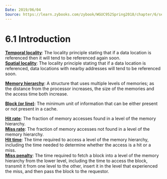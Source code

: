 ```yaml
---
Date: 2019/06/04
Source: https://learn.zybooks.com/zybook/WGUC952Spring2018/chapter/6/section/1
---
```


# 6.1 Introduction

<u>**Temporal locality**</u>: The locality principle stating that if a data location is referenced then it will tend to be referenced again soon.  
<u>**Spatial locality**</u>: The locality principle stating that if a data location is referenced, data locations with nearby addresses will tend to be referenced soon.

<u>**Memory hierarchy**</u>: A structure that uses multiple levels of memories; as the distance from the processor increases, the size of the memories and the access time both increase.

<u>**Block (or line)**</u>: The minimum unit of information that can be either present or not present in a cache.

<u>**Hit rate**</u>: The fraction of memory accesses found in a level of the memory hierarchy.  
<u>**Miss rate**</u>: The fraction of memory accesses not found in a level of the memory hierarchy.  
<u>**Hit time**</u>: The time required to access a level of the memory hierarchy, including the time needed to determine whether the access is a hit or a miss.  
<u>**Miss penalty**</u>: The time required to fetch a block into a level of the memory hierarchy from the lower level, including the time to access the block, transmit it from one level to the other, insert it in the level that experienced the miss, and then pass the block to the requestor.
